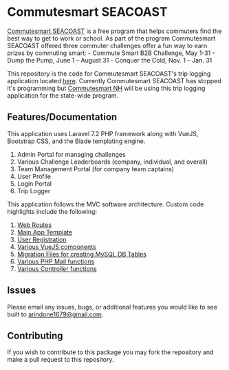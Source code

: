 # Commutesmart SEACOAST
<a href="https://commutesmartseacoast.org/">Commutesmart SEACOAST</a> is a free program that helps commuters find the best way to get to work or school. As part of the program Commutesmart SEACOAST offered three commuter challenges offer a fun way to earn prizes by commuting smart:
    - Commute Smart B2B Challenge,  May 1-31
    - Dump the Pump,  June 1 – August 31
    - Conquer the Cold,  Nov. 1 – Jan. 31
    
This repository is the code for Commutesmart SEACOAST's trip logging application located <a href="trips.commutesmartseacoast.org">here</a>. Currently Commutesmart SEACOAST has stopped it's programming but <a href="http://commutesmartnh.org/">Commutesmart NH</a> will be using this trip logging application for the state-wide program.

## Features/Documentation
This application uses Laravel 7.2 PHP framework along with VueJS, Bootstrap CSS, and the Blade templating engine. 
1. Admin Portal for managing challenges
2. Various Challenge Leaderboards (company, individual, and overall)
3. Team Management Portal (for company team captains)
4. User Profile
5. Login Portal
6. Trip Logger

This application follows the MVC software architecture. Custom code highlights include the following:
1. <a href="https://github.com/alexrindone/commutesmart/blob/master/routes/web.php">Web Routes</a>
2. <a href="https://github.com/alexrindone/commutesmart/blob/master/resources/views/layouts/app.blade.php">Main App Template</a>
3. <a href="https://github.com/alexrindone/commutesmart/blob/master/resources/views/auth/register.blade.php">User Registration</a>
4. <a href="https://github.com/alexrindone/commutesmart/tree/master/resources/assets/js/components">Various VueJS components</a>
5. <a href="https://github.com/alexrindone/commutesmart/tree/master/database/migrations">Migration Files for creating MySQL DB Tables</a>
6. <a href="https://github.com/alexrindone/commutesmart/tree/master/app/Mail">Various PHP Mail functions</a>
7. <a href="https://github.com/alexrindone/commutesmart/tree/master/app/Http/Controllers">Various Controller functions</a>

## Issues
Please email any issues, bugs, or additional features you would like to see built to arindone1679@gmail.com.

## Contributing
If you wish to contribute to this package you may fork the repository and make a pull request to this repository.
